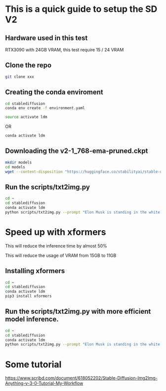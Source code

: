 # This is a quick guide to setup the SD V2

## Hardware used in this test

RTX3090 with 24GB VRAM, this test require 15 / 24 VRAM

## Clone the repo

```bash
git clone xxx
```

## Creating the conda enviroment

```bash
cd stablediffusion
conda env create -f environment.yaml
```

```bash
source activate ldm
```

OR

```bash
conda activate ldm
```

## Downloading the v2-1_768-ema-pruned.ckpt

```bash
mkdir models
cd models
wget --content-disposition "https://huggingface.co/stabilityai/stable-diffusion-2-1/resolve/main/v2-1_768-ema-pruned.ckpt"
```

## Run the scripts/txt2img.py

```bash
cd ~
cd stablediffusion
conda activate ldm
python scripts/txt2img.py --prompt "Elon Musk is standing in the white house with Donald Trump" --ckpt models/v2-1_768-ema-pruned.ckpt --config configs/stable-diffusion/v2-inference-v.yaml --H 768 --W 768  --device "cuda" --n_samples 1
```

# Speed up with xformers

This will reduce the inference time by almost 50%

This will reduce the usage of VRAM from 15GB to 11GB

## Installing xformers

```bash
cd ~
cd stablediffusion
conda activate ldm
pip3 install xformers
```

## Run the scripts/txt2img.py with more efficient model inference.
```bash
cd ~
cd stablediffusion
conda activate ldm
python scripts/txt2img.py --prompt "Elon Musk is standing in the white house with Donald Trump" --ckpt models/v2-1_768-ema-pruned.ckpt --config configs/stable-diffusion/v2-inference-v.yaml --H 768 --W 768  --device "cuda" --n_samples 1
```

# Some tutorial

https://www.scribd.com/document/618052202/Stable-Diffusion-Img2Img-Anything-v-3-0-Tutorial-My-Workflow
